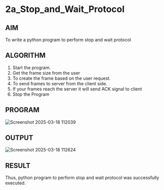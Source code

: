 # 2a_Stop_and_Wait_Protocol
## AIM 
To write a python program to perform stop and wait protocol
## ALGORITHM
1. Start the program.
2. Get the frame size from the user
3. To create the frame based on the user request.
4. To send frames to server from the client side.
5. If your frames reach the server it will send ACK signal to client
6. Stop the Program
## PROGRAM

![Screenshot 2025-03-18 112039](https://github.com/user-attachments/assets/4772fd3d-7e8a-467f-afbb-86f2dddfadbd)


## OUTPUT

![Screenshot 2025-03-18 112624](https://github.com/user-attachments/assets/25017784-5929-4657-a831-c4f6370ede86)


## RESULT
Thus, python program to perform stop and wait protocol was successfully executed.
